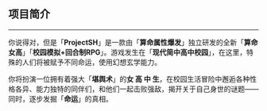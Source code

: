## 项目简介

---

你说得对，但是「**ProjectSH**」是一款由「**算命属性爆发**」独立研发的全新「**算命女高**」「**校园模拟+回合制RPG**」。游戏发生在「**现代简中高中校园**」，在这里，特殊的人们将被赋予不同命运，使用幻想玄学能力。

你将扮演一位拥有着强大「**堪舆术**」的**女 高 中 生**，在校园生活冒险中邂逅各种性格各异、能力独特的同伴们，和他们一起击败强敌，揭开关于自己身世的谜题——同时，逐步发掘「**命运**」的真相。

<!--

**Here are some ideas to get you started:**

🙋‍♀️ A short introduction - what is your organization all about?
🌈 Contribution guidelines - how can the community get involved?
👩‍💻 Useful resources - where can the community find your docs? Is there anything else the community should know?
🍿 Fun facts - what does your team eat for breakfast?
🧙 Remember, you can do mighty things with the power of [Markdown](https://docs.github.com/github/writing-on-github/getting-started-with-writing-and-formatting-on-github/basic-writing-and-formatting-syntax)
-->
